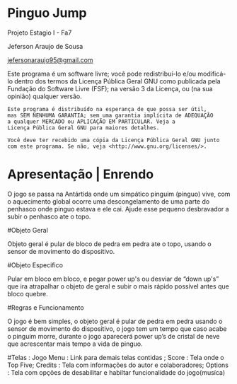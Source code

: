 # Pinguo Jump

Projeto Estagio I - Fa7

Jeferson Araujo de Sousa

jefersonaraujo95@gmail.com

   Este programa é um software livre; você pode redistribuí-lo e/ou 
    modificá-lo dentro dos termos da Licença Pública Geral GNU como 
    publicada pela Fundação do Software Livre (FSF); na versão 3 da 
    Licença, ou (na sua opinião) qualquer versão.

    Este programa é distribuído na esperança de que possa ser útil, 
    mas SEM NENHUMA GARANTIA; sem uma garantia implícita de ADEQUAÇÃO
    a qualquer MERCADO ou APLICAÇÃO EM PARTICULAR. Veja a
    Licença Pública Geral GNU para maiores detalhes.

    Você deve ter recebido uma cópia da Licença Pública Geral GNU junto
    com este programa. Se não, veja <http://www.gnu.org/licenses/>.
    
    
# Apresentação | Enrendo 
O jogo se passa na Antártida onde um simpático pinguim (pinguo) vive, com o aquecimento global ocorre uma descongelamento de uma parte do penhasco onde pinguo estava e ele cai. Ajude esse pequeno desbravador a subir o penhasco ate o topo.

#Objeto Geral

Objeto geral é pular de bloco de pedra em pedra ate o topo, usando o sensor de movimento do dispositivo. 

#Objeto Especifico

Pular em bloco em bloco, e pegar power up's  ou desviar de “down up's” que ira atrapalhar o objeto de geral e subir o mais rápido possível antes que bloco quebre.



#Regras e Funcionamento 

O jogo é bem simples, o objeto geral é pular  de pedra em pedra  usando o sensor de movimento do dispositivo, o jogo  tem um tempo que caso acabe o pinguim morre, durante o  jogo aparecerá  power up’s de  cristal de neve que acrescentar mais tempo a vida de pinguo. 


#Telas : Jogo
Menu : Link para demais telas contidas ;
Score : Tela onde o Top Five;
Credits : Tela com informações do autor e colaboradores;
Options : Tela com opções de desabilitar e habiltar funcionalidade do 	jogo(musíca)
